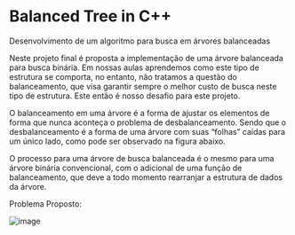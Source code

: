 # Balanced Tree in C++

Desenvolvimento de um algoritmo para busca em árvores balanceadas

Neste projeto final é proposta a implementação de uma árvore balanceada para busca binária. Em nossas aulas aprendemos como este tipo de estrutura se comporta, no entanto, não tratamos a questão do balanceamento, que visa garantir sempre o melhor custo de busca neste tipo de estrutura. Este então é nosso desafio para este projeto.

O balanceamento em uma árvore é a forma de ajustar os elementos de forma que nunca aconteça o problema de desbalanceamento. Sendo que o desbalanceamento é a forma de uma árvore com suas “folhas” caídas para um único lado, como pode ser observado na figura abaixo.

O processo para uma árvore de busca balanceada é o mesmo para uma árvore binária convencional, com o adicional de uma função de balanceamento, que deve a todo momento rearranjar a estrutura de dados da árvore.

Problema Proposto:

![image](https://github.com/brmarques/balancedTree_inCplusplus/assets/4356150/f1d71fbd-44e1-49c9-aa2d-e8d624c00716)
